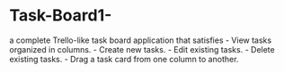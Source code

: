 # Task-Board1-
a complete Trello-like task board application that satisfies - View tasks organized in columns. - Create new tasks. - Edit existing tasks. - Delete existing tasks. - Drag a task card from one column to another.
